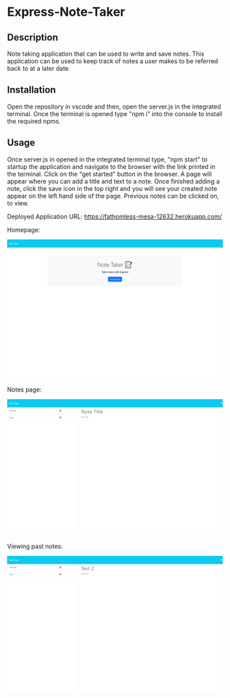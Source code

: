 # Express-Note-Taker

## Description

Note taking application that can be used to write and save notes. This application can be used to keep track of notes a user makes to be referred back to at a later date.

## Installation

Open the repository in vscode and then, open the server.js in the integrated terminal. Once the terminal is opened type "npm i" into the console to install the required npms.

## Usage

Once server.js in opened in the integrated terminal type, "npm start" to startup the application and navigate to the browser with the link printed in the terminal. Click on the "get started" button in the browser. A page will appear where you can add a title and text to a note. Once finished adding a note, click the save icon in the top right and you will see your created note appear on the left hand side of the page. Previous notes can be clicked on, to view. 

Deployed Application URL: https://fathomless-mesa-12632.herokuapp.com/


Homepage:

![homepage](./readme-assets/images/Note-taker-home.png)


Notes page:

![notespage](./readme-assets/images/Note-taker-notes.png)


Viewing past notes:

![view-notes](./readme-assets/images/Note-taker-view-notes.png)